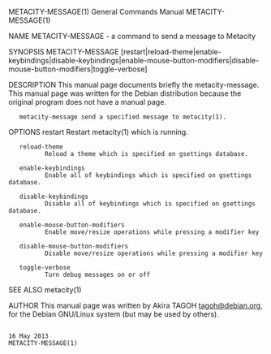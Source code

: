 METACITY-MESSAGE(1)                                                                        General Commands Manual                                                                        METACITY-MESSAGE(1)



NAME
       METACITY-MESSAGE - a command to send a message to Metacity

SYNOPSIS
       METACITY-MESSAGE [restart|reload-theme|enable-keybindings|disable-keybindings|enable-mouse-button-modifiers|disable-mouse-button-modifiers|toggle-verbose]

DESCRIPTION
       This manual page documents briefly the metacity-message.  This manual page was written for the Debian distribution because the original program does not have a manual page.

       metacity-message send a specified message to metacity(1).

OPTIONS
       restart
              Restart metacity(1) which is running.

       reload-theme
              Reload a theme which is specified on gsettings database.

       enable-keybindings
              Enable all of keybindings which is specified on gsettings database.

       disable-keybindings
              Disable all of keybindings which is specified on gsettings database.

       enable-mouse-button-modifiers
              Enable move/resize operations while pressing a modifier key

       disable-mouse-button-modifiers
              Disable move/resize operations while pressing a modifier key

       toggle-verbose
              Turn debug messages on or off

SEE ALSO
       metacity(1)

AUTHOR
       This manual page was written by Akira TAGOH <tagoh@debian.org>, for the Debian GNU/Linux system (but may be used by others).



                                                                                                 16 May 2013                                                                              METACITY-MESSAGE(1)
